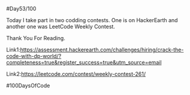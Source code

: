 #Day53/100


Today I take part in two codding contests. One is on HackerEarth and another one was LeetCode Weekly Contest.



Thank You For Reading.



Link1:https://assessment.hackerearth.com/challenges/hiring/crack-the-code-with-dp-world/?completeness=true&register_success=true&utm_source=email

Link2:https://leetcode.com/contest/weekly-contest-261/



#100DaysOfCode